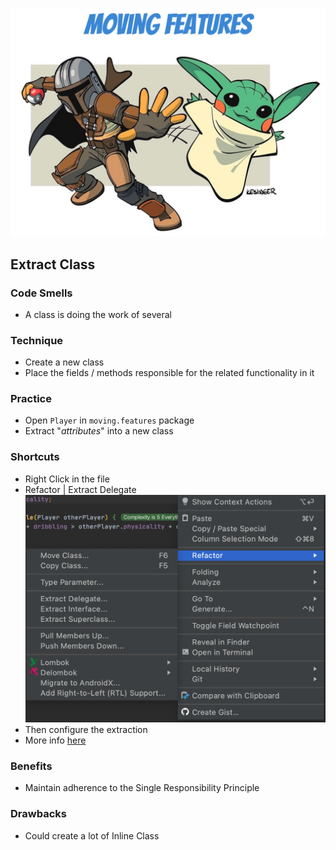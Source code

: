 ![refactoring-journey](img/2-moving-features.png)

## Extract Class
### Code Smells
* A class is doing the work of several

### Technique
* Create a new class
* Place the fields / methods responsible for the related functionality in it

### Practice
* Open `Player` in `moving.features` package
* Extract "*attributes*" into a new class 

### Shortcuts
* Right Click in the file
* Refactor | Extract Delegate
![refactoring-journey](img/extract-delegate.png)
* Then configure the extraction
* More info [here](https://www.jetbrains.com/help/idea/extract-into-class-refactorings.html#extract_delegate)

### Benefits
* Maintain adherence to the Single Responsibility Principle

### Drawbacks
* Could create a lot of Inline Class